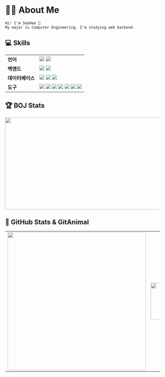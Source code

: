 # 🙋‍♀️ About Me
```
Hi! I'm SeoHee 👋
My major is Computer Engineering. I'm studying web backend.
```
## 💻 Skills

<table>
  <tr>
    <td><b>언어</b></td>
    <td>
      <img src="https://img.shields.io/badge/Java-007396?style=flat-square&logo=openjdk&logoColor=white"/>
      <img src="https://img.shields.io/badge/Python-3776AB?style=flat-square&logo=python&logoColor=white"/>
    </td>
  </tr>
  <tr>
    <td><b>백엔드</b></td>
    <td>
      <img src="https://img.shields.io/badge/Spring-6DB33F?style=flat-square&logo=spring&logoColor=white"/>
      <img src="https://img.shields.io/badge/Django-092E20?style=flat-square&logo=django&logoColor=white"/>
    </td>
  </tr>
  <tr>
    <td><b>데이터베이스</b></td>
    <td>
      <img src="https://img.shields.io/badge/MySQL-4479A1?style=flat-square&logo=Mysql&logoColor=white"/>
      <img src="https://img.shields.io/badge/MariaDB-003545?style=flat-square&logo=mariadb&logoColor=white"/>
      <img src="https://img.shields.io/badge/Redis-FF4438?style=flat-square&logo=redis&logoColor=white"/>
    </td>
  </tr>
  <tr>
    <td><b>도구</b></td>
    <td>
      <img src="https://img.shields.io/badge/Git-F05032?style=flat-square&logo=git&logoColor=white"/>
      <img src="https://img.shields.io/badge/GitHub_Actions-2088FF?style=flat-square&logo=GitHub-Actions&logoColor=white"/>
      <img src="https://img.shields.io/badge/Docker-2496ED?style=flat-square&logo=docker&logoColor=white"/>
      <img src="https://img.shields.io/badge/AWS-232F3E?style=flat-square&logo=amazon-web-services&logoColor=white"/>
      <img src="https://img.shields.io/badge/IntelliJ-000000?style=flat-square&logo=intellijidea&logoColor=white"/>
      <img src="https://img.shields.io/badge/PyCharm-000000?style=flat-square&logo=pycharm&logoColor=white"/>
      <img src="https://img.shields.io/badge/Notion-000000?style=flat-square&logo=notion&logoColor=white"/>
    </td>
  </tr>
</table>

## 🏆 BOJ Stats
<a href="https://www.solve-nyang.com"><img src="https://api.solve-nyang.com/compose/imdone" width="600" height="300"/></a>

## 🐾 GitHub Stats & GitAnimal

<table>
  <tr>
    <td align="center" width="50%">
     <a href="https://github.com/seohee-P">
        <img src="https://github-readme-stats.vercel.app/api?username=seohee-P&theme=vue&rank_icon=github&hide_border=True" width="450"/>
      </a>
    </td>
    <td align="center" width="50%">
      <a href="https://github.com/devxb/gitanimals">
        <img src="https://render.gitanimals.org/lines/seohee-P?pet-id=692651156306003360" width="450" height="120"/>
      </a>
    </td>
  </tr>
</table>

<!--
추가 정보나 숨겨진 콘텐츠를 여기에 넣을 수 있습니다
예: 지금은 사용안함 [![Top Langs](https://github-readme-stats.vercel.app/api/top-langs/?username=seohee-P)](https://github.com/seohee-P)
-->

